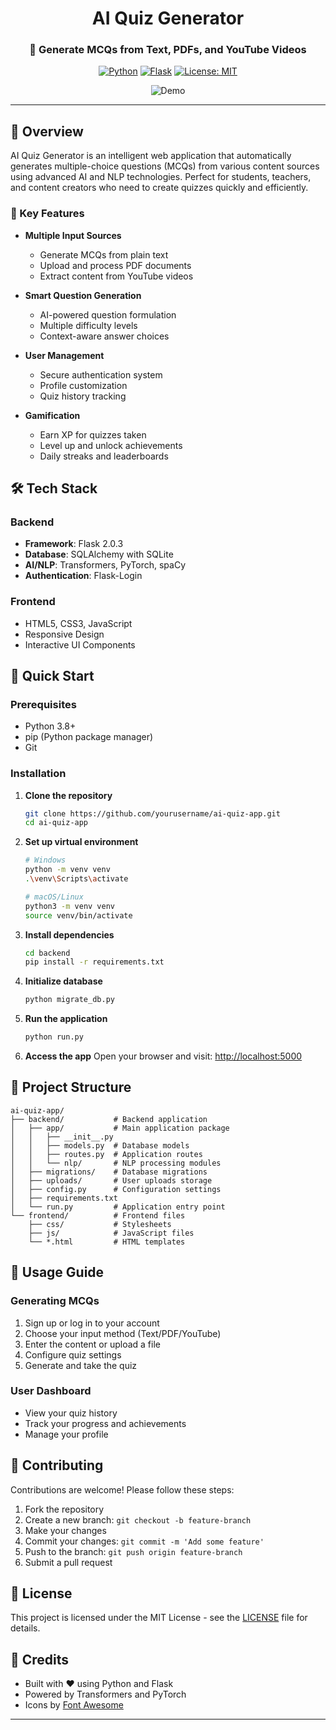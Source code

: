 <div align="center">
  <h1>AI Quiz Generator</h1>
  <h3>🤖 Generate MCQs from Text, PDFs, and YouTube Videos</h3>
  
  [![Python](https://img.shields.io/badge/Python-3.8+-blue.svg)](https://www.python.org/)
  [![Flask](https://img.shields.io/badge/Flask-2.0.3-green.svg)](https://flask.palletsprojects.com/)
  [![License: MIT](https://img.shields.io/badge/License-MIT-yellow.svg)](https://opensource.org/licenses/MIT)
  
  ![Demo](https://via.placeholder.com/800x400?text=AI+Quiz+Generator+Demo)
</div>

---

## 📌 Overview

AI Quiz Generator is an intelligent web application that automatically generates multiple-choice questions (MCQs) from various content sources using advanced AI and NLP technologies. Perfect for students, teachers, and content creators who need to create quizzes quickly and efficiently.

### 🌟 Key Features

- **Multiple Input Sources**
  - Generate MCQs from plain text
  - Upload and process PDF documents
  - Extract content from YouTube videos
  
- **Smart Question Generation**
  - AI-powered question formulation
  - Multiple difficulty levels
  - Context-aware answer choices
  
- **User Management**
  - Secure authentication system
  - Profile customization
  - Quiz history tracking
  
- **Gamification**
  - Earn XP for quizzes taken
  - Level up and unlock achievements
  - Daily streaks and leaderboards

## 🛠️ Tech Stack

### Backend
- **Framework**: Flask 2.0.3
- **Database**: SQLAlchemy with SQLite
- **AI/NLP**: Transformers, PyTorch, spaCy
- **Authentication**: Flask-Login

### Frontend
- HTML5, CSS3, JavaScript
- Responsive Design
- Interactive UI Components

## 🚀 Quick Start

### Prerequisites
- Python 3.8+
- pip (Python package manager)
- Git

### Installation

1. **Clone the repository**
   ```bash
   git clone https://github.com/yourusername/ai-quiz-app.git
   cd ai-quiz-app
   ```

2. **Set up virtual environment**
   ```bash
   # Windows
   python -m venv venv
   .\venv\Scripts\activate
   
   # macOS/Linux
   python3 -m venv venv
   source venv/bin/activate
   ```

3. **Install dependencies**
   ```bash
   cd backend
   pip install -r requirements.txt
   ```

4. **Initialize database**
   ```bash
   python migrate_db.py
   ```

5. **Run the application**
   ```bash
   python run.py
   ```

6. **Access the app**
   Open your browser and visit: [http://localhost:5000](http://localhost:5000)

## 📂 Project Structure

```
ai-quiz-app/
├── backend/           # Backend application
│   ├── app/           # Main application package
│   │   ├── __init__.py
│   │   ├── models.py  # Database models
│   │   ├── routes.py  # Application routes
│   │   └── nlp/       # NLP processing modules
│   ├── migrations/    # Database migrations
│   ├── uploads/       # User uploads storage
│   ├── config.py      # Configuration settings
│   ├── requirements.txt
│   └── run.py         # Application entry point
└── frontend/          # Frontend files
    ├── css/           # Stylesheets
    ├── js/            # JavaScript files
    └── *.html         # HTML templates
```

## 📝 Usage Guide

### Generating MCQs
1. Sign up or log in to your account
2. Choose your input method (Text/PDF/YouTube)
3. Enter the content or upload a file
4. Configure quiz settings
5. Generate and take the quiz

### User Dashboard
- View your quiz history
- Track your progress and achievements
- Manage your profile

## 🤝 Contributing

Contributions are welcome! Please follow these steps:

1. Fork the repository
2. Create a new branch: `git checkout -b feature-branch`
3. Make your changes
4. Commit your changes: `git commit -m 'Add some feature'`
5. Push to the branch: `git push origin feature-branch`
6. Submit a pull request

## 📜 License

This project is licensed under the MIT License - see the [LICENSE](LICENSE) file for details.

## 🙏 Credits

- Built with ❤️ using Python and Flask
- Powered by Transformers and PyTorch
- Icons by [Font Awesome](https://fontawesome.com/)

---